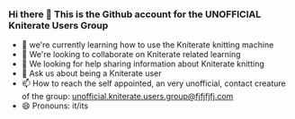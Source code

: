 ### Hi there 👋 This is the  Github account for the UNOFFICIAL Kniterate Users Group

- 🌱 we're currently learning how to use the Kniterate knitting machine
- 👯 We're looking to collaborate on Kniterate related learning
- 🤔 We looking for help sharing information about Kniterate knitting
- 💬 Ask us about being a Kniterate user
- 📫 How to reach the self appointed, an very unofficial, contact creature of the group: unofficial.kniterate.users.group@fjfjfjfj.com
- 😄 Pronouns: it/its

